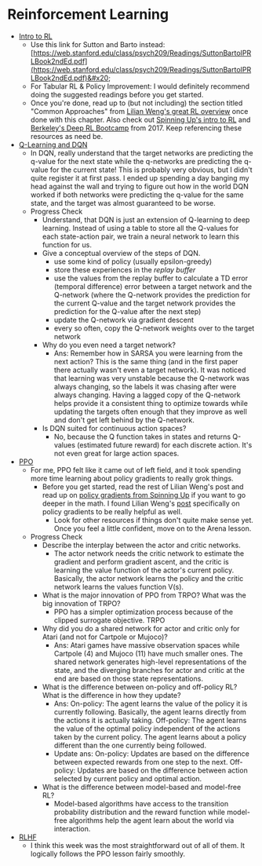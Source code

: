 # Reinforcement Learning

* [Intro to RL](https://arena3-chapter2-rl.streamlit.app/\[2.1]_Intro_to_RL)&#x20;
  * Use this link for Sutton and Barto instead: [https://web.stanford.edu/class/psych209/Readings/SuttonBartoIPRLBook2ndEd.pdf](https://web.stanford.edu/class/psych209/Readings/SuttonBartoIPRLBook2ndEd.pdf)&#x20;
  * For Tabular RL & Policy Improvement: I would definitely recommend doing the suggested readings before you get started.
  * Once you're done, read up to (but not including) the section titled "Common Approaches" from [Lilian Weng's great RL overview](https://lilianweng.github.io/posts/2018-02-19-rl-overview/) once done with this chapter. Also check out [Spinning Up's intro to RL](https://spinningup.openai.com/en/latest/spinningup/rl_intro.html) and [Berkeley's Deep RL Bootcamp](https://sites.google.com/view/deep-rl-bootcamp/lectures) from 2017. Keep referencing these resources as need be.
* [Q-Learning and DQN](https://arena3-chapter2-rl.streamlit.app/\[2.2]_Q-Learning_and_DQN)
  * In DQN, really understand that the target networks are predicting the q-value for the next state while the q-networks are predicting the q-value for the current state! This is probably very obvious, but I didn't quite register it at first pass. I ended up spending a day banging my head against the wall and trying to figure out how in the world DQN worked if both networks were predicting the q-value for the same state, and the target was almost guaranteed to be worse.&#x20;
  * Progress Check
    * Understand, that DQN is just an extension of Q-learning to deep learning. Instead of using a table to store all the Q-values for each state-action pair, we train a neural network to learn this function for us.
    * Give a conceptual overview of the steps of DQN.
      * use some kind of policy (usually epsilon-greedy)
      * store these experiences in the _replay buffer_
      * use the values from the replay buffer to calculate a TD error (temporal difference) error between a target network and the Q-network (where the Q-network provides the prediction for the current Q-value and the target network provides the prediction for the Q-value after the next step)
      * update the Q-network via gradient descent
      * every so often, copy the Q-network weights over to the target network
    * Why do you even need a target network?
      * Ans: Remember how in SARSA you were learning from the next action? This is the same thing (and in the first paper there actually wasn't even a target network). It was noticed that learning was very unstable because the Q-network was always changing, so the labels it was chasing after were always changing. Having a lagged copy of the Q-network helps provide it a consistent thing to optimize towards while updating the targets often enough that they improve as well and don't get left behind by the Q-network.
    * Is DQN suited for continuous action spaces?
      * No, because the Q function takes in states and returns Q-values (estimated future reward) for each discrete action. It's not even great for large action spaces.
* [PPO](https://arena3-chapter2-rl.streamlit.app/\[2.3]_PPO)
  * For me, PPO felt like it came out of left field, and it took spending more time learning about policy gradients to really grok things.
    * Before you get started, read the rest of Lilian Weng's post and read up on [policy gradients from Spinning Up](https://spinningup.openai.com/en/latest/spinningup/rl_intro3.html) if you want to go deeper in the math. I found Lilian Weng's [post](https://lilianweng.github.io/posts/2018-04-08-policy-gradient/) specifically on policy gradients to be really helpful as well.
      * Look for other resources if things don't quite make sense yet. Once you feel a little confident, move on to the Arena lesson.
  * Progress Check
    * Describe the interplay between the actor and critic networks.
      * The actor network needs the critic network to estimate the gradient and perform gradient ascent, and the critic is learning the value function of the actor's current policy. Basically, the actor network learns the policy and the critic network learns the values function V(s).
    * What is the major innovation of PPO from TRPO? What was the big innovation of TRPO?  &#x20;
      * PPO has a simpler optimization process because of the clipped surrogate objective. TRPO&#x20;
    * Why did you do a shared network for actor and critic only for Atari (and not for Cartpole or Mujoco)?
      * Ans: Atari games have massive observation spaces while Cartpole (4) and Mujoco (11) have much smaller ones. The shared network generates high-level representations of the state, and the diverging branches for actor and critic at the end are based on those state representations.
    * What is the difference between on-policy and off-policy RL? What is the difference in how they update?
      * Ans: On-policy: The agent learns the value of the policy it is currently following. Basically, the agent learns directly from the actions it is actually taking. Off-policy: The agent learns the value of the optimal policy independent of the actions taken by the current policy. The agent learns about a policy different than the one currently being followed.
      * Update ans: On-policy: Updates are based on the difference between expected rewards from one step to the next. Off-policy: Updates are based on the difference between action selected by current policy and optimal action.
    * What is the difference between model-based and model-free RL?
      * Model-based algorithms have access to the transition probability distribution and the reward function while model-free algorithms help the agent learn about the world via interaction.
* [RLHF](https://arena3-chapter2-rl.streamlit.app/\[2.4]_RLHF)
  * I think this week was the most straightforward out of all of them. It logically follows the PPO lesson fairly smoothly.&#x20;
